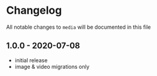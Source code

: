 # Changelog

All notable changes to `media` will be documented in this file

## 1.0.0 - 2020-07-08

- initial release
- image & video migrations only
